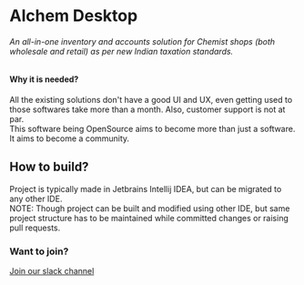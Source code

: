 # Alchem Desktop

###### An all-in-one inventory and accounts solution for Chemist shops (both wholesale and retail) as per new Indian taxation standards.

#### Why it is needed?

All the existing solutions don't have a good UI and UX, even getting used to those softwares take more than a month. Also, customer support is not at par.</br> This software being OpenSource aims to become more than just a software. It aims to become a community.

## How to build?

Project is typically made in Jetbrains Intellij IDEA, but can be migrated to any other IDE.</br>
NOTE: Though project can be built and modified using other IDE, but same project structure has to be maintained while committed changes or raising pull requests.

### Want to join?
[Join our slack channel](https://join.slack.com/t/alchemsynergy/shared_invite/enQtMjU0NjUwMzAyNTgzLTM0OTNlMTg3ZDk1MmQ4ODdkYzM2YTA3MTE2MGM4ZTQ1ODU5ZTc3YTA4ODY5MWI2ZTAzZDM5MjEzOGM3N2FhYjY)
